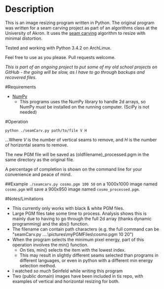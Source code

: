 # Description

This is an image resizing program written in Python. The original program was written for a seam carving project as part of an algorithms class at the University of Akron. 
It uses the [seam carving](http://en.wikipedia.org/wiki/Seam_carving) algorithm to resize with minimal distortion.

Tested and working with Python 3.4.2 on ArchLinux.

Feel free to use as you please. Pull requests welcome. 

*This is part of an ongoing project to put some of my old school projects on GitHub - the going will be slow, as I have to go through backups and recovered files.*

#Requirements	
* [NumPy](http://www.numpy.org/)
	* This programs uses the NumPy library to handle 2d arrays, so NumPy *must* be installed on the running computer. (SciPy is not needed)

#Operation

`python ./seamCarv.py path/to/file V H`

...Where *V* is the number of vertical seams to remove, and *H* is the number of horizontal seams to remove.

The new PGM file will be saved as (oldfilename)_processed.pgm in the same directory as the original file.

A percentage of completion is shown on the command line for your convenience and peace of mind.

##Example
`./seamcarv.py cosmo.pgm 100 50` on a 1000x1000 image named `cosmo.pgm` will save a 900x950 image named `cosmo_processed.pgm`.


#Notes/Limitations

* This currently only works with black & white PGM files.
* Large PGM files take some time to process. Analysis shows this is mainly due to having to go through the full 2d array (thanks dynamic programming) and the abs() function.
* The filename can contain path characters (e.g. the full command can be "seamCarv.py ..\..\pictures\myPGMFiles\cosmo.pgm 10 20")
*  When the program selects the minimum pixel energy, part of this operation involves the min() function. 
	* On ties, min() selects the item with the lowest index. 
	* This may result in slightly different seams selected than programs in different languages, or even in python with a different min energy selection method.
* I watched *so much* Seinfeld while writing this program
* Two (public domain) images have been included in tis repo, with examples of vertical and horizontal resizing for both.
